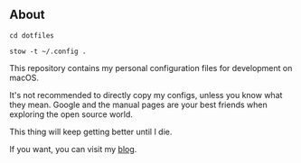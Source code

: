 ## About

```shell
cd dotfiles

stow -t ~/.config .
```

This repository contains my personal configuration files for development on macOS.

It's not recommended to directly copy my configs, unless you know what they mean. Google and the manual pages are your best friends when exploring the open source world.

This thing will keep getting better until I die.

If you want, you can visit my [blog](https://gholts.top/).
